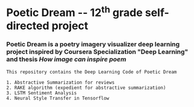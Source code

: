 
<!DOCTYPE html>
<html lang="en">
  <head>
    <meta charset="utf-8">
    <meta http-equiv="X-UA-Compatible" content="IE=edge">
    <meta name="viewport" content="width=device-width, initial-scale=1">
    <h1>Poetic Dream -- 12<sup>th</sup> grade self-directed project</h1>
    <div><h3>Poetic Dream is a poetry imagery visualizer deep learning project inspired by Coursera Specialization "Deep Learning" and thesis <i>How image can inspire poem</i></h3></div>

   
  </head>
  <body>

    This repository contains the Deep Learning Code of Poetic Dream
    
    1. Abstractive Summarization for reviews 
    2. RAKE algorithm (expedient for abstractive summarization)
    3. LSTM Sentiment Analysis
    4. Neural Style Transfer in Tensorflow
  </body>
</html>
